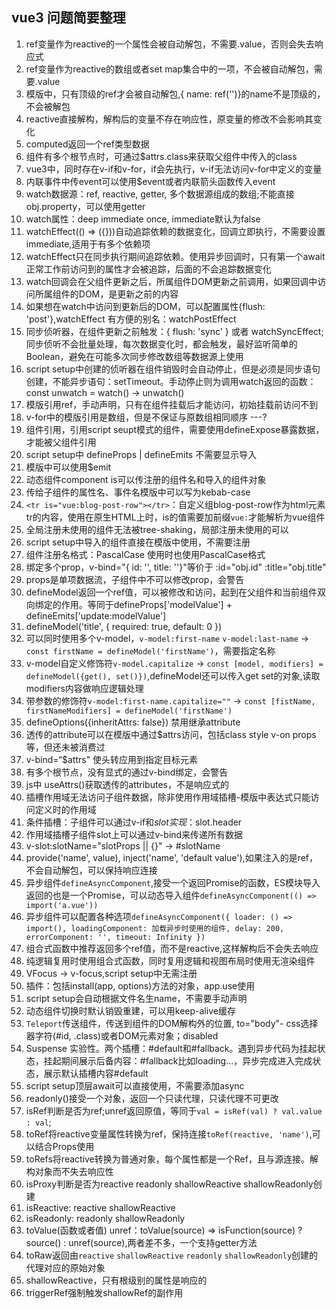 ## vue3 问题简要整理
1. ref变量作为reactive的一个属性会被自动解包，不需要.value，否则会失去响应式
2. ref变量作为reactive的数组或者set map集合中的一项，不会被自动解包，需要.value
3. 模版中，只有顶级的ref才会被自动解包,{ name: ref('')}的name不是顶级的，不会被解包
4. reactive直接解构，解构后的变量不存在响应性，原变量的修改不会影响其变化
5. computed返回一个ref类型数据
6. 组件有多个根节点时，可通过$attrs.class来获取父组件中传入的class
7. vue3中，同时存在v-if和v-for，if会先执行，v-if无法访问v-for中定义的变量
8. 内联事件中传event可以使用$event或者内联箭头函数传入event
9. watch数据源：ref, reactive, getter, 多个数据源组成的数组;不能直接obj.property，可以使用getter
10. watch属性：deep immediate once, immediate默认为false
11. watchEffect(() => ({}))自动追踪依赖的数据变化，回调立即执行，不需要设置immediate,适用于有多个依赖项
12. watchEffect只在同步执行期间追踪依赖。使用异步回调时，只有第一个await正常工作前访问到的属性才会被追踪，后面的不会追踪数据变化
13. watch回调会在父组件更新之后，所属组件DOM更新之前调用，如果回调中访问所属组件的DOM，是更新之前的内容
14. 如果想在watch中访问到更新后的DOM，可以配置属性{flush: 'post'},watchEffect 有方便的别名：watchPostEffect
15. 同步侦听器，在组件更新之前触发：{ flush: 'sync' } 或者 watchSyncEffect; 同步侦听不会批量处理，每次数据变化时，都会触发，最好监听简单的Boolean，避免在可能多次同步修改数组等数据源上使用
16. script setup中创建的侦听器在组件销毁时会自动停止，但是必须是同步语句创建，不能异步语句：setTimeout。手动停止则为调用watch返回的函数：const unwatch = watch() -> unwatch()
17. 模版引用ref，手动声明，只有在组件挂载后才能访问，初始挂载前访问不到
18. v-for中的模版引用是数组，但是不保证与原数组相同顺序 ---?
19. 组件引用，引用script seupt模式的组件，需要使用defineExpose暴露数据，才能被父组件引用
20. script setup中 defineProps | defineEmits 不需要显示导入
21. 模版中可以使用$emit
22. 动态组件component is可以传注册的组件名和导入的组件对象
23. 传给子组件的属性名、事件名模版中可以写为kebab-case
24. `<tr is="vue:blog-post-row"></tr>`：自定义组blog-post-row作为html元素tr的内容，使用在原生HTML上时，is的值需要加前缀`vue:`才能解析为vue组件
25. 全局注册未使用的组件无法被tree-shaking，局部注册未使用的可以
26. script setup中导入的组件直接在模版中使用，不需要注册
27. 组件注册名格式：PascalCase 使用时也使用PascalCase格式
28. 绑定多个prop，v-bind="{ id: '', title: ''}"等价于 :id="obj.id" :title="obj.title"
29. props是单项数据流，子组件中不可以修改prop，会警告
30. defineModel返回一个ref值，可以被修改和访问，起到在父组件和当前组件双向绑定的作用。等同于defineProps['modelValue'] + defineEmits['update:modelValue']
31. defineModel('title', { required: true, default: 0 })
32. 可以同时使用多个v-model，`v-model:first-name` `v-model:last-name` -> `const firstName = defineModel('firstName')`，需要指定名称
33. v-model自定义修饰符`v-model.capitalize` -> `const [model, modifiers] = defineModel({get(), set()})`,defineModel还可以传入get set的对象,读取modifiers内容做响应逻辑处理
34. 带参数的修饰符`v-model:first-name.capitalize=""` -> `const [fistName, firstNameModifiers] = defineModel('firstName')`
35. defineOptions({inheritAttrs: false}) 禁用继承attribute
36. 透传的attribute可以在模版中通过$attrs访问，包括class style v-on props等，但还未被消费过
37. v-bind=“$attrs" 使头转应用到指定目标元素
38. 有多个根节点，没有显式的通过v-bind绑定，会警告
39. js中 useAttrs()获取透传的attributes，不是响应式的
40. 插槽作用域无法访问子组件数据，除非使用作用域插槽-模版中表达式只能访问定义时的作用域
41. 条件插槽：子组件可以通过v-if和$slot实现：$slot.header
42. 作用域插槽子组件slot上可以通过v-bind来传递所有数据
43. v-slot:slotName="slotProps || {}" -> #slotName
44. provide('name', value), inject('name', 'default value'),如果注入的是ref，不会自动解包，可以保持响应连接
45. 异步组件`defineAsyncComponent`,接受一个返回Promise的函数，ES模块导入返回的也是一个Promise，可以动态导入组件`defineAsyncComponent(() => import('a.vue'))`
46. 异步组件可以配置各种选项`defineAsyncComponent({ loader: () => import(), loadingComponent: 加载异步时使用的组件, delay: 200, errorComponent: '', timeout: Infinity })`
47. 组合式函数中推荐返回多个ref值，而不是reactive,这样解构后不会失去响应
48. 纯逻辑复用时使用组合式函数，同时复用逻辑和视图布局时使用无渲染组件
49. VFocus -> v-focus,script setup中无需注册
50. 插件：包括install(app, options)方法的对象，app.use使用
51. script setup会自动根据文件名生name，不需要手动声明
52. 动态组件切换时默认销毁重建，可以用keep-alive缓存
53. `Teleport`传送组件，传送到组件的DOM解构外的位置, to="body"- css选择器字符(#id, .class)或者DOM元素对象；disabled
54. Suspense 实验性。两个插槽：#default和#fallback。遇到异步代码为挂起状态，挂起期间展示后备内容：#fallback比如loading...，异步完成进入完成状态，展示默认插槽内容#default
55. script setup顶层await可以直接使用，不需要添加async 
56. readonly()接受一个对象，返回一个只读代理，只读代理不可更改
57. isRef判断是否为ref;unref返回原值，等同于`val = isRef(val) ? val.value : val`;
58. toRef将reactive变量属性转换为ref，保持连接`toRef(reactive, 'name')`,可以结合Props使用
59. toRefs将reactive转换为普通对象，每个属性都是一个Ref，且与源连接。解构对象而不失去响应性
60. isProxy判断是否为reactive readonly shallowReactive shallowReadonly创建
61. isReactive: reactive shallowReactive
62. isReadonly: readonly shallowReadonly
63. toValue(函数或者值) unref：toValue(source) => isFunction(source) ? source() : unref(source),两者差不多，一个支持getter方法
64. toRaw返回由`reactive` `shallowReactive` `readonly` `shallowReadonly`创建的代理对应的原始对象
65. shallowReactive，只有根级别的属性是响应的
66. triggerRef强制触发shallowRef的副作用